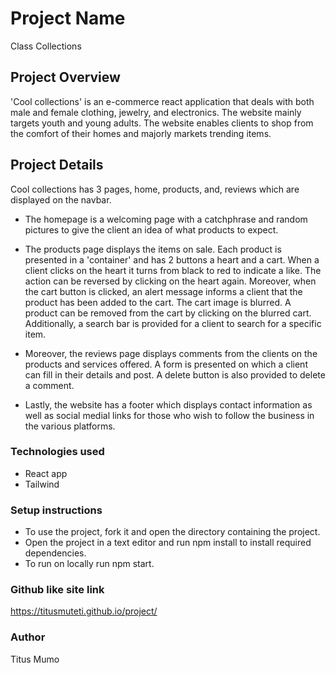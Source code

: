 # Project Name 
Class Collections

## Project Overview
'Cool collections' is an e-commerce react application that deals with both male and female clothing, jewelry, and electronics. The website mainly targets youth and young adults. The website enables clients to shop from the comfort of their homes and majorly markets trending items.

## Project Details
Cool collections has 3 pages, home, products, and, reviews which are displayed on the navbar. 
- The homepage is a welcoming page with a catchphrase and random pictures to give the client an idea of what products to expect. 
- The products page displays the items on sale. Each product is presented in a 'container' and has 2 buttons a heart and a cart. When a client clicks on the heart it turns from black to red to indicate a like. The action can be reversed by clicking on the heart again. Moreover, when the cart button is clicked, an alert message informs a client that the product has been added to the cart. The cart image is blurred. A product can be removed from the cart by clicking on the blurred cart. 
Additionally, a search bar is provided for a client to search for a specific item.
- Moreover, the reviews page displays comments from the clients on the products and services offered. A form is presented on which a client can fill in their details and post. A delete button is also provided to delete a comment. 

- Lastly, the website has a footer which displays contact information as well as social medial links for those who wish to follow the business in the various platforms. 

### Technologies used

- React app
- Tailwind

### Setup instructions 

- To use the project, fork it and open the directory containing the project. 
- Open the project in a text editor and run npm install to install required dependencies.
- To run on locally run npm start.


### Github like site link

https://titusmuteti.github.io/project/

### Author

Titus Mumo
